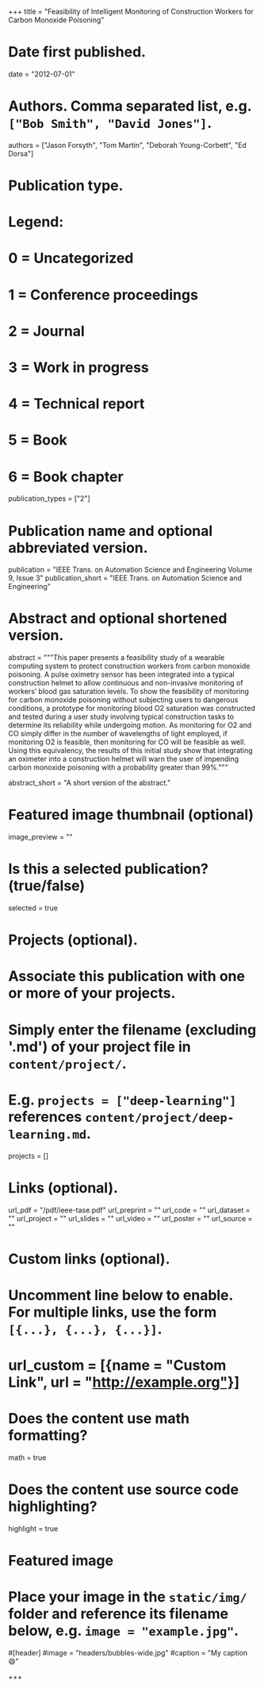+++
title = "Feasibility of Intelligent Monitoring of Construction Workers for Carbon Monoxide Poisoning"

# Date first published.
date = "2012-07-01"

# Authors. Comma separated list, e.g. `["Bob Smith", "David Jones"]`.
authors = ["Jason Forsyth", "Tom Martin", "Deborah Young-Corbett", "Ed Dorsa"]

# Publication type.
# Legend:
# 0 = Uncategorized
# 1 = Conference proceedings
# 2 = Journal
# 3 = Work in progress
# 4 = Technical report
# 5 = Book
# 6 = Book chapter
publication_types = ["2"]

# Publication name and optional abbreviated version.
publication = "IEEE Trans. on Automation Science and Engineering Volume 9, Issue 3"
publication_short = "IEEE Trans. on Automation Science and Engineering"

# Abstract and optional shortened version.
abstract = """This paper presents a feasibility study of a wearable computing system to protect construction workers from carbon monoxide poisoning. A pulse oximetry sensor has been integrated into a typical construction helmet to allow continuous and non-invasive monitoring of workers’ blood gas saturation levels. To show the feasibility of monitoring for carbon monoxide poisoning without subjecting users to dangerous conditions, a prototype for monitoring blood O2 saturation was constructed and tested during a user study involving typical construction tasks to determine its reliability while undergoing motion. As monitoring for O2 and CO simply differ in the number of wavelengths of light employed, if monitoring O2 is feasible, then monitoring for CO will be feasible as well. Using this equivalency, the results of this initial study show that integrating an oximeter into a construction helmet will warn the user of impending carbon monoxide poisoning with a probability greater than 99%."""

abstract_short = "A short version of the abstract."

# Featured image thumbnail (optional)
image_preview = ""

# Is this a selected publication? (true/false)
selected = true

# Projects (optional).
#   Associate this publication with one or more of your projects.
#   Simply enter the filename (excluding '.md') of your project file in `content/project/`.
#   E.g. `projects = ["deep-learning"]` references `content/project/deep-learning.md`.
projects = []

# Links (optional).
url_pdf = "/pdf/ieee-tase.pdf"
url_preprint = ""
url_code = ""
url_dataset = ""
url_project = ""
url_slides = ""
url_video = ""
url_poster = ""
url_source = ""

# Custom links (optional).
#   Uncomment line below to enable. For multiple links, use the form `[{...}, {...}, {...}]`.
# url_custom = [{name = "Custom Link", url = "http://example.org"}]

# Does the content use math formatting?
math = true

# Does the content use source code highlighting?
highlight = true

# Featured image
# Place your image in the `static/img/` folder and reference its filename below, e.g. `image = "example.jpg"`.
#[header]
#image = "headers/bubbles-wide.jpg"
#caption = "My caption 😄"

+++
